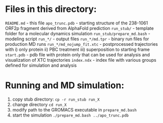 # Files in this directory:

`README.md` - this file
`apo_trunc.pdb` - starting structure of the 238-1061 ORF2p fragment derived from AlphaFold prediction
`run_stub/` - template folder for a molecular dynamics simulation
`run_stub/prepare_md.bash` - modeling script
`run_*/` - output files
`run_*/md.tpr` - binary run files for production MD runs
`run_*/md_nojump_fit.xtc` - postprocessed trajectories with i) only protein ii) PBC treatment iii) superposition to starting frame 
`start.pdb` - pdb file with protein only that can be used for analysis and visualization of XTC trajectories
`index.ndx` - index file with various groups defined for simulation and analysis

# Running and MD simulation:
1. copy stub directory:
`cp -r run_stub run_X`
2. change directory
`cd run_X`
3. modify path to the GROMACS executable in `prepare_md.bash`
4. start the simulation
`./prepare_md.bash ../apo_trunc.pdb`
